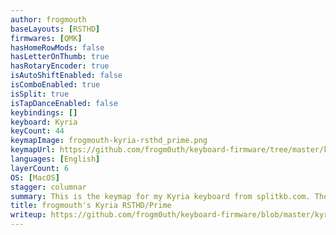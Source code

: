```yaml
---
author: frogmouth
baseLayouts: [RSTHD]
firmwares: [QMK]
hasHomeRowMods: false
hasLetterOnThumb: true
hasRotaryEncoder: true
isAutoShiftEnabled: false
isComboEnabled: true
isSplit: true
isTapDanceEnabled: false
keybindings: []
keyboard: Kyria
keyCount: 44
keymapImage: frogmouth-kyria-rsthd_prime.png
keymapUrl: https://github.com/frogm0uth/keyboard-firmware/tree/master/kyria-rsthd-prime
languages: [English]
layerCount: 6
OS: [MacOS]
stagger: columnar
summary: This is the keymap for my Kyria keyboard from splitkb.com. The alpha layout is originally based on RSTHD but it's been modified to minimize usage of the inner index column. Features in the code include runtime switching between Mac/Windows/Linux shortcuts and a custom implementation of "comborolls".
title: frogmouth's Kyria RSTHD/Prime
writeup: https://github.com/frogm0uth/keyboard-firmware/blob/master/kyria-rsthd-prime/README.md
---
```

